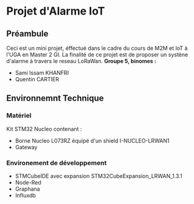 
# **Projet d'Alarme IoT**
## Préambule

Ceci est un mini projet, éffectué dans le cadre du cours de M2M et IoT à l'UGA en Master 2 GI. La finalité de ce projet est de proposer un systène d'alarme à travers le reseau LoRaWan.
**Groupe 5,  binomes :**
- Sami Issam KHANFRI 
- Quentin CARTIER

## Environnemnt Technique

### Matériel
Kit STM32 Nucleo contenant :
- Borne Nucleo L073RZ équipé d'un shield I-NUCLEO-LRWAN1
- Gateway

### Environement de développement
- STMCubeIDE avec expansion STM32CubeExpansion_LRWAN_1.3.1
- Node-Red
- Graphana
- Influxdb
